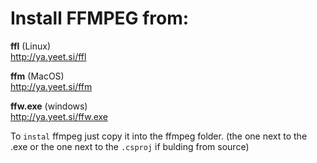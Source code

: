 # Install FFMPEG from:

**ffl** (Linux)  
http://ya.yeet.si/ffl


**ffm** (MacOS)  
http://ya.yeet.si/ffm


**ffw.exe** (windows)  
http://ya.yeet.si/ffw.exe

To `instal` ffmpeg just copy it into the ffmpeg folder. (the one next to the .exe or the one next to the `.csproj` if bulding from source)